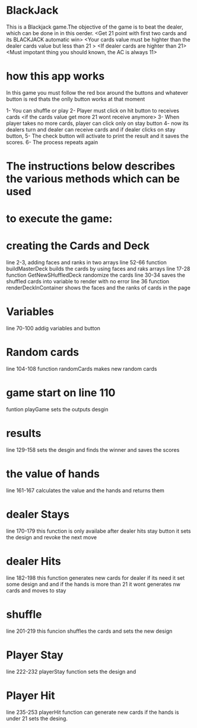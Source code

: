# BlackJack
This is a Blackjack game.The objective of the game is to beat the dealer, which can be done in in this oerder.
<Get 21 point with first two cards and its BLACKJACK automatic win>
<Your cards value must be highter than the dealer cards value but less than 21 >
<If dealer cards are highter than 21>
<Must impotant thing you should known, the AC is always 11>

# how this app works
In this game you must follow the red box around the buttons and whatever button is red
thats the onlly button works at that moment

1- You can shuffle or  play
2- Player must click on hit button to receives cards <if the cards value get more 21 wont receive anymore>
3- When player takes no more cards, player can click only on stay button
4- now its dealers turn and dealer can receive cards and if dealer clicks on stay button, 
5- The check button will activate to print the result and it saves the scores.
6- The process repeats again 

# The instructions below describes the various methods which can be used
# to execute the game:

# creating the Cards and Deck 
line 2-3, adding faces and ranks in two arrays
line 52-66 function buildMasterDeck builds the cards by using faces and raks arrays
line 17-28 function GetNewSHuffledDeck randomize the cards
line 30-34 saves the shuffled cards into variable to render with no error
line 36 function renderDeckInContainer shows the faces and the ranks of cards in the page

# Variables
line 70-100 addig variables and button 

# Random cards
line 104-108 function randomCards makes new random cards

# game start on line 110
funtion playGame sets the outputs desgin 

# results
line 129-158 sets the desgin and finds the winner and saves the scores

# the value of hands
line 161-167 calculates the value and the hands and returns them 

# dealer Stays
line 170-179 this function is only availabe after dealer hits stay button
it sets the design and revoke the next move

# dealer Hits
line 182-198 this function generates new cards for dealer if its need it 
set some design and and if the hands is more than 21 it wont generates nw cards and moves to stay

# shuffle
line 201-219 this funcion shuffles the cards and sets the new design 

# Player Stay
line 222-232 playerStay function sets the design and 

# Player Hit
line 235-253 playerHit function can generate new cards if the hands is under 21
sets the desing.
